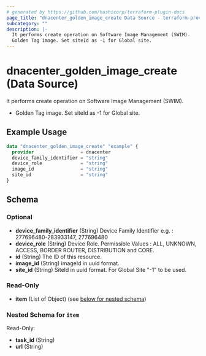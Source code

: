 ```yaml
---
# generated by https://github.com/hashicorp/terraform-plugin-docs
page_title: "dnacenter_golden_image_create Data Source - terraform-provider-dnacenter"
subcategory: ""
description: |-
  It performs create operation on Software Image Management (SWIM).
  Golden Tag image. Set siteId as -1 for Global site.
---
```


# dnacenter_golden_image_create (Data Source)

It performs create operation on Software Image Management (SWIM).

- Golden Tag image. Set siteId as -1 for Global site.

## Example Usage

```terraform
data "dnacenter_golden_image_create" "example" {
  provider                 = dnacenter
  device_family_identifier = "string"
  device_role              = "string"
  image_id                 = "string"
  site_id                  = "string"
}
```

<!-- schema generated by tfplugindocs -->
## Schema

### Optional

- **device_family_identifier** (String) Device Family Identifier e.g. : 277696480-283933147, 277696480
- **device_role** (String) Device Role. Permissible Values : ALL, UNKNOWN, ACCESS, BORDER ROUTER, DISTRIBUTION and CORE.
- **id** (String) The ID of this resource.
- **image_id** (String) imageId in uuid format.
- **site_id** (String) SiteId in uuid format. For Global Site "-1" to be used.

### Read-Only

- **item** (List of Object) (see [below for nested schema](#nestedatt--item))

<a id="nestedatt--item"></a>
### Nested Schema for `item`

Read-Only:

- **task_id** (String)
- **url** (String)


